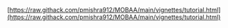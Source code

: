 [https://raw.githack.com/pmishra912/MOBAA/main/vignettes/tutorial.html](https://raw.githack.com/pmishra912/MOBAA/main/vignettes/tutorial.html)


